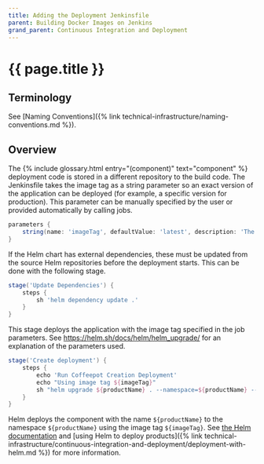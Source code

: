 ```yaml
---
title: Adding the Deployment Jenkinsfile
parent: Building Docker Images on Jenkins
grand_parent: Continuous Integration and Deployment
---
```


# {{ page.title }}

## Terminology

See [Naming Conventions]({% link technical-infrastructure/naming-conventions.md %}).

## Overview

The  {% include glossary.html entry="(component)" text="component" %} deployment code is stored in a different repository to the build code.
The Jenkinsfile takes the image tag as a string parameter so an exact version of the application can be deployed (for example, a specific version for production).
This parameter can be manually specified by the user or provided automatically by calling jobs.

```groovy
parameters {
    string(name: 'imageTag', defaultValue: 'latest', description: 'The version of the application to deploy, default is latest if unspecified')
}
```

If the Helm chart has external dependencies, these must be updated from the source Helm repositories before the deployment starts. This can be done with the following stage.

```groovy
stage('Update Dependencies') {
    steps {
        sh 'helm dependency update .'
    }
}
```

This stage deploys the application with the image tag specified in the job parameters. See <https://helm.sh/docs/helm/helm_upgrade/> for an explanation of the parameters used.

```groovy
stage('Create deployment') {
    steps {
        echo 'Run Coffeepot Creation Deployment'
        echo "Using image tag ${imageTag}"
        sh "helm upgrade ${productName} . --namespace=${productName} --create-namespace --install --atomic --set image.tag=${imageTag}"
    }
}
```

Helm deploys the component with the name `${productName}` to the namespace `${productName}` using the image tag `${imageTag}`.
See [the Helm documentation](https://helm.sh/docs/) and
[using Helm to deploy products]({% link technical-infrastructure/continuous-integration-and-deployment/deployment-with-helm.md %})
for more information.
